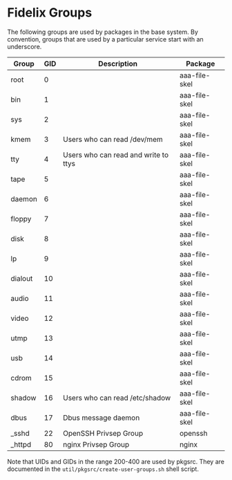 Fidelix Groups
==============

The following groups are used by packages in the base system. By convention,
groups that are used by a particular service start with an underscore.

| Group		| GID	| Description				| Package	|
| ------------- | ----- | ------------------------------------- | ------------- |
| root		| 0	|					| aaa-file-skel	|
| bin		| 1	|					| aaa-file-skel	|
| sys		| 2	|					| aaa-file-skel	|
| kmem		| 3	| Users who can read /dev/mem		| aaa-file-skel	|
| tty		| 4	| Users who can read and write to ttys	| aaa-file-skel	|
| tape		| 5	|					| aaa-file-skel	|
| daemon	| 6	|					| aaa-file-skel	|
| floppy	| 7	|					| aaa-file-skel	|
| disk		| 8	|					| aaa-file-skel	|
| lp		| 9	|					| aaa-file-skel	|
| dialout	| 10	|					| aaa-file-skel	|
| audio		| 11	|					| aaa-file-skel	|
| video		| 12	|					| aaa-file-skel	|
| utmp		| 13	|					| aaa-file-skel	|
| usb		| 14	|					| aaa-file-skel	|
| cdrom		| 15	|					| aaa-file-skel	|
| shadow	| 16	| Users who can read /etc/shadow 	| aaa-file-skel	|
| dbus		| 17	| Dbus message daemon			| aaa-file-skel	|
| _sshd		| 22	| OpenSSH Privsep Group			| openssh	|
| _httpd	| 80	| nginx Privsep Group			| nginx		|

Note that UIDs and GIDs in the range 200-400 are used by pkgsrc. They are
documented in the `util/pkgsrc/create-user-groups.sh` shell script.

